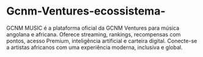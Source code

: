 # Gcnm-Ventures-ecossistema-
GCNM MUSIC é a plataforma oficial da GCNM Ventures para música angolana e africana. Oferece streaming, rankings, recompensas com pontos, acesso Premium, inteligência artificial e carteira digital. Conecte-se a artistas africanos com uma experiência moderna, inclusiva e global.
